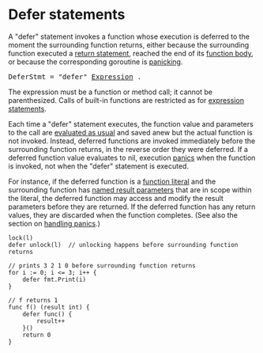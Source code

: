# Defer statements

A "defer" statement invokes a function whose execution is deferred to the moment the surrounding function returns, either because the surrounding function executed a [return statement](/Statements/return_statements.html), reached the end of its [function body](/Declarations%20and%20scope/function_declarations.html), or because the corresponding goroutine is [panicking](/Built-in%20functions/handling_panics.html).

<pre>
<a id="DeferStmt">DeferStmt</a> = "defer" <a href="/Expressions/operators.html#Expression">Expression</a> .
</pre>

The expression must be a function or method call; it cannot be parenthesized. Calls of built-in functions are restricted as for [expression statements](/Statements/expression_statements.html).

Each time a "defer" statement executes, the function value and parameters to the call are [evaluated as usual](/Expressions/calls.html) and saved anew but the actual function is not invoked. Instead, deferred functions are invoked immediately before the surrounding function returns, in the reverse order they were deferred. If a deferred function value evaluates to nil, execution [panics](/Built-in%20functions/handling_panics.html) when the function is invoked, not when the "defer" statement is executed.

For instance, if the deferred function is a [function literal](/Expressions/function_literals.html) and the surrounding function has [named result parameters](/Types/function_types.html) that are in scope within the literal, the deferred function may access and modify the result parameters before they are returned. If the deferred function has any return values, they are discarded when the function completes. (See also the section on [handling panics](/Built-in%20functions/handling_panics.html).)

    lock(l)
    defer unlock(l)  // unlocking happens before surrounding function returns
    
    // prints 3 2 1 0 before surrounding function returns
    for i := 0; i <= 3; i++ {
        defer fmt.Print(i)
    }
    
    // f returns 1
    func f() (result int) {
        defer func() {
            result++
        }()
        return 0
    }